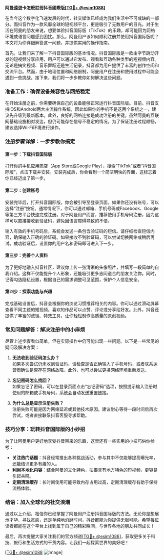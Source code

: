 **阿曼遠遊卡怎麽註冊抖音國際版[[TG💪+ @esim1088](https://t.me/s/esim1088)]**

在当今这个数字化飞速发展的时代，社交媒体已经成为我们生活中不可或缺的一部分。而抖音作为一款风靡全球的短视频平台，更是吸引了无数用户的目光。对于生活在阿曼的朋友来说，想要体验抖音国际版（TikTok）的乐趣，却可能因为网络环境或语言问题感到困扰。那么，阿曼用户该如何顺利注册并使用抖音国际版呢？本文将为你详细解答这一问题，并提供实用的操作指南。

首先，让我们来了解一下抖音国际版的基本情况。抖音国际版是一款由字节跳动开发的短视频分享应用，用户可以通过它发布、观看和互动各种类型的短视频内容。无论是搞笑视频、音乐舞蹈还是生活记录，抖音都为用户提供了丰富的创作空间和交流平台。然而，由于地理位置和网络限制，阿曼用户在注册和使用过程中可能会遇到一些挑战。接下来，我们将一步步教你如何解决这些问题。

### **准备工作：确保设备兼容性与网络稳定**

在开始注册之前，你需要确保自己的设备能够正常运行抖音国际版。目前，抖音支持iOS和Android两大主流操作系统，因此如果你的手机不是这两个系统之一，建议先升级到最新版本。此外，良好的网络连接是成功注册的关键。虽然阿曼的互联网基础设施相对发达，但仍可能存在信号不稳定的情况。为了保证注册过程顺畅，建议选择Wi-Fi环境进行操作。

### **注册步骤详解：一步步教你搞定**

#### **第一步：下载抖音国际版**
打开你的手机应用商店（App Store或Google Play），搜索“TikTok”或者“抖音国际版”，点击下载并安装。安装完成后，你会看到一个简洁明快的界面，这标志着你已经迈出了第一步。

#### **第二步：创建账号**
安装完毕后，打开抖音国际版，你会被引导至登录页面。如果你还没有账号，可以选择“注册”按钮。通常情况下，你可以通过邮箱、手机号码或Facebook、Google等第三方平台快速完成注册。对于阿曼用户而言，推荐使用手机号码注册，因为这样可以直接接收到验证码，避免因语言障碍导致的不便。

输入有效的手机号码后，系统会发送一条包含验证码的短信。请仔细检查短信内容，确保输入正确的验证码。如果接收不到验证码，可以尝试切换网络或稍后再试。成功验证后，设置你的用户名和密码即可进入下一步。

#### **第三步：完善个人资料**
为了更好地融入抖音社区，建议你上传一张清晰的头像照片，并填写一段简单的自我介绍。这样不仅能提升个人形象，还能吸引更多志同道合的朋友关注你。同时，记得勾选隐私设置，根据自己的需求调整可见范围，保护个人信息安全。

#### **第四步：探索功能与兴趣**
完成基础设置后，抖音会根据你的浏览习惯推荐相关的内容。你可以通过滑动屏幕查看不同主题的短视频，喜欢的作品可以点赞、评论或分享给好友。此外，抖音还提供了丰富的滤镜、特效工具，让你轻松制作高质量的原创视频。

### **常见问题解答：解决注册中的小麻烦**

尽管上述步骤看似简单，但在实际操作中仍可能出现一些问题。以下是一些常见的疑问及解决方案：

1. **无法收到验证码怎么办？**  
   如果多次尝试仍未收到验证码，请检查是否正确输入了手机号码，或者联系运营商确认是否存在网络故障。此外，也可以尝试更换网络环境重新发送。

2. **忘记密码怎么找回？**  
   如果忘记了密码，可以在登录页面点击“忘记密码”选项，按照提示输入注册时使用的邮箱或手机号码，系统会自动发送重置链接。

3. **为什么总是显示注册失败？**  
   注册失败可能是因为网络延迟或其他技术原因。建议耐心等待一段时间后再次尝试，或者直接联系抖音客服寻求帮助。

### **技巧分享：玩转抖音国际版的小妙招**

为了让阿曼用户更好地享受抖音带来的乐趣，这里还有一些实用的小技巧供你参考：

- **关注热门话题**：抖音经常推出各种挑战活动，参与其中不仅能够提高曝光率，还能结识更多有趣的人。
- **利用本地化内容**：结合阿曼的文化特色，拍摄具有地方特色的短视频，更容易引起共鸣。
- **定期清理缓存**：长时间使用可能导致内存占用过高，定期清理缓存有助于保持流畅体验。

### **结语：加入全球化的社交浪潮**

通过以上介绍，相信你已经掌握了阿曼用户注册抖音国际版的方法。无论你是想展示才华、寻找灵感，还是单纯地消磨时间，抖音都能为你提供无限可能。希望每位读者都能在这个平台上找到属于自己的精彩瞬间，与世界各地的朋友共同成长！

最后，再次提醒大家关注我们的官方频道[[TG💪+ @esim1088](https://t.me/s/esim1088)]，获取更多关于科技、旅行和生活方式的干货内容。让我们一起探索世界的美好吧！

[[TG💪+ @esim1088](https://t.me/s/esim1088) ![Image](https://i.postimg.cc/4NQfJmqS/Snipaste-2025-05-13-00-14-12.png)]